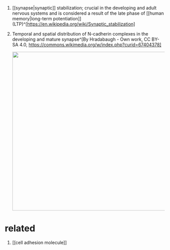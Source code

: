 1. [[synapse|synaptic]] stabilization; crucial in the developing and adult nervous systems and is considered a result of the late phase of [[human memory|long-term potentiation]] (LTP)^[https://en.wikipedia.org/wiki/Synaptic_stabilization]
2. Temporal and spatial distribution of N-cadherin complexes in the developing and mature synapse^[By Hradabaugh - Own work, CC BY-SA 4.0, https://commons.wikimedia.org/w/index.php?curid=67404378]

	<img src="https://upload.wikimedia.org/wikipedia/commons/d/dc/Localization_of_cadherin-catenin.jpg" width="500" />
	
# related
1. [[cell adhesion molecule]]